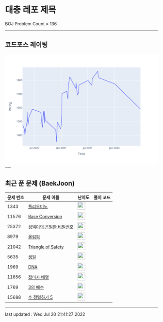 # 대충 레포 제목

BOJ Problem Count = 136

---

## 코드포스 레이팅
[![Rating Graph](./cfStats.svg)](https://github.com/ingyu1008/Algorithm-Problem-Solving/blob/master/cfStats.html)---

## 최근 푼 문제 (BaekJoon)
| 문제 번호 | 문제 이름 | 난이도 | 풀이 코드 |
| --- | --- | --- | --- |
| 1343 | [폴리오미노](https://www.acmicpc.net/problem/1343) | <img height="25px" width="25px=" src="https://static.solved.ac/tier_small/6.svg"/> |  |
| 11576 | [Base Conversion](https://www.acmicpc.net/problem/11576) | <img height="25px" width="25px=" src="https://static.solved.ac/tier_small/6.svg"/> |  |
| 25372 | [성택이의 은밀한 비밀번호](https://www.acmicpc.net/problem/25372) | <img height="25px" width="25px=" src="https://static.solved.ac/tier_small/1.svg"/> |  |
| 8979 | [올림픽](https://www.acmicpc.net/problem/8979) | <img height="25px" width="25px=" src="https://static.solved.ac/tier_small/6.svg"/> |  |
| 21042 | [Triangle of Safety](https://www.acmicpc.net/problem/21042) | <img height="25px" width="25px=" src="https://static.solved.ac/tier_small/8.svg"/> |  |
| 5635 | [생일](https://www.acmicpc.net/problem/5635) | <img height="25px" width="25px=" src="https://static.solved.ac/tier_small/6.svg"/> |  |
| 1969 | [DNA](https://www.acmicpc.net/problem/1969) | <img height="25px" width="25px=" src="https://static.solved.ac/tier_small/6.svg"/> |  |
| 11656 | [접미사 배열](https://www.acmicpc.net/problem/11656) | <img height="25px" width="25px=" src="https://static.solved.ac/tier_small/7.svg"/> |  |
| 1769 | [3의 배수](https://www.acmicpc.net/problem/1769) | <img height="25px" width="25px=" src="https://static.solved.ac/tier_small/6.svg"/> |  |
| 15688 | [수 정렬하기 5](https://www.acmicpc.net/problem/15688) | <img height="25px" width="25px=" src="https://static.solved.ac/tier_small/6.svg"/> |  |


---

last updated : Wed Jul 20 21:41:27 2022

